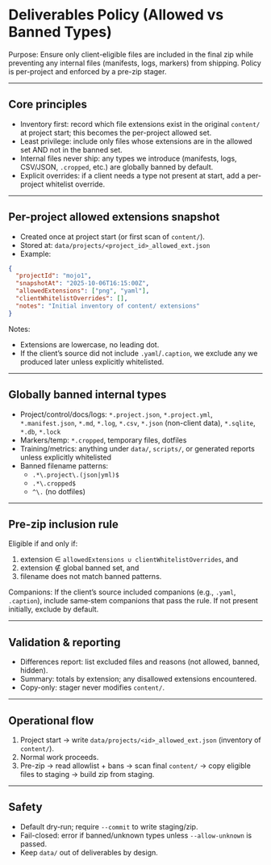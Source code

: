 # Deliverables Policy (Allowed vs Banned Types)

Purpose: Ensure only client-eligible files are included in the final zip while preventing any internal files (manifests, logs, markers) from shipping. Policy is per-project and enforced by a pre-zip stager.

---

## Core principles
- Inventory first: record which file extensions exist in the original `content/` at project start; this becomes the per-project allowed set.
- Least privilege: include only files whose extensions are in the allowed set AND not in the banned set.
- Internal files never ship: any types we introduce (manifests, logs, CSV/JSON, `.cropped`, etc.) are globally banned by default.
- Explicit overrides: if a client needs a type not present at start, add a per-project whitelist override.

---

## Per-project allowed extensions snapshot
- Created once at project start (or first scan of `content/`).
- Stored at: `data/projects/<project_id>_allowed_ext.json`
- Example:
```json
{
  "projectId": "mojo1",
  "snapshotAt": "2025-10-06T16:15:00Z",
  "allowedExtensions": ["png", "yaml"],
  "clientWhitelistOverrides": [],
  "notes": "Initial inventory of content/ extensions"
}
```
Notes:
- Extensions are lowercase, no leading dot.
- If the client’s source did not include `.yaml`/`.caption`, we exclude any we produced later unless explicitly whitelisted.

---

## Globally banned internal types
- Project/control/docs/logs: `*.project.json`, `*.project.yml`, `*.manifest.json`, `*.md`, `*.log`, `*.csv`, `*.json` (non-client data), `*.sqlite`, `*.db`, `*.lock`
- Markers/temp: `*.cropped`, temporary files, dotfiles
- Training/metrics: anything under `data/`, `scripts/`, or generated reports unless explicitly whitelisted
- Banned filename patterns:
  - `.*\.project\.(json|yml)$`
  - `.*\.cropped$`
  - `^\.` (no dotfiles)

---

## Pre-zip inclusion rule
Eligible if and only if:
1) extension ∈ `allowedExtensions ∪ clientWhitelistOverrides`, and
2) extension ∉ global banned set, and
3) filename does not match banned patterns.

Companions: If the client’s source included companions (e.g., `.yaml`, `.caption`), include same‑stem companions that pass the rule. If not present initially, exclude by default.

---

## Validation & reporting
- Differences report: list excluded files and reasons (not allowed, banned, hidden).
- Summary: totals by extension; any disallowed extensions encountered.
- Copy-only: stager never modifies `content/`.

---

## Operational flow
1) Project start → write `data/projects/<id>_allowed_ext.json` (inventory of `content/`).
2) Normal work proceeds.
3) Pre-zip → read allowlist + bans → scan final `content/` → copy eligible files to staging → build zip from staging.

---

## Safety
- Default dry-run; require `--commit` to write staging/zip.
- Fail-closed: error if banned/unknown types unless `--allow-unknown` is passed.
- Keep `data/` out of deliverables by design.
